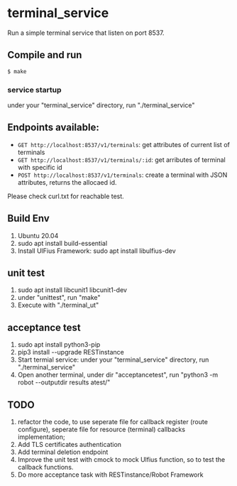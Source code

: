 # terminal_service

Run a simple terminal service that listen on port 8537.

## Compile and run

```bash
$ make
```

### service startup
under your "terminal_service" directory, run "./terminal_service"


## Endpoints available:

- `GET http://localhost:8537/v1/terminals`: get attributes of current list of terminals
- `GET http://localhost:8537/v1/terminals/:id`: get arributes of terminal with specific id
- `POST http://localhost:8537/v1/terminals`: create a terminal with JSON attributes, returns the allocaed id.

Please check curl.txt for reachable test.

## Build Env
1. Ubuntu 20.04
2. sudo apt install build-essential
3. Install UlFius Framework: sudo apt install libulfius-dev  

## unit test
1. sudo apt install libcunit1 libcunit1-dev
2. under "unittest", run "make"
3. Execute with "./terminal_ut"

## acceptance test
1. sudo apt install python3-pip
2. pip3 install --upgrade RESTinstance
3. Start termial service: under your "terminal_service" directory, run "./terminal_service"
4. Open another terminal, under dir "acceptancetest", run "python3 -m robot --outputdir results atest/"

## TODO
1. refactor the code, to use seperate file for callback register (route configure), seperate file for resource (terminal) callbacks implementation;
2. Add TLS certificates authentication
3. Add terminal deletion endpoint
4. Improve the unit test with cmock to mock Ulfius function, so to test the callback functions.
5. Do more acceptance task with RESTinstance/Robot Framework 